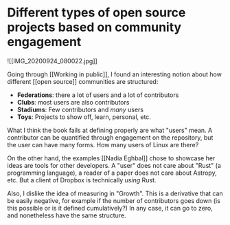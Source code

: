 # Different types of open source projects based on community engagement

![[IMG_20200924_080022.jpg]]

Going through [[Working in public]], I found an interesting notion about how different [[open source]] communities are structured: 
- **Federations**: there a lot of users and a lot of contributors
- **Clubs**: most users are also contributors
- **Stadiums**: Few contributors and *many* users 
- **Toys**: Projects to show off, learn, personal, etc.

What I think the book fails at defining properly are what "users" mean. A contributor can be quantified through engagement on the repository, but the user can have many forms. How many users of Linux are there? 

On the other hand, the examples [[Nadia Eghbal]] chose to showcase her ideas are tools for other developers. A "user" does not care about "Rust" (a programming language), a reader of a paper does not care about Astropy, etc. But a client of Dropbox is technically *using* Rust. 

Also, I dislike the idea of measuring in "Growth". This is a derivative that can be easily negative, for example if the number of contributors goes down (is this possible or is it defined cumulatively?) In any case, it can go to zero, and nonetheless have the same structure. 